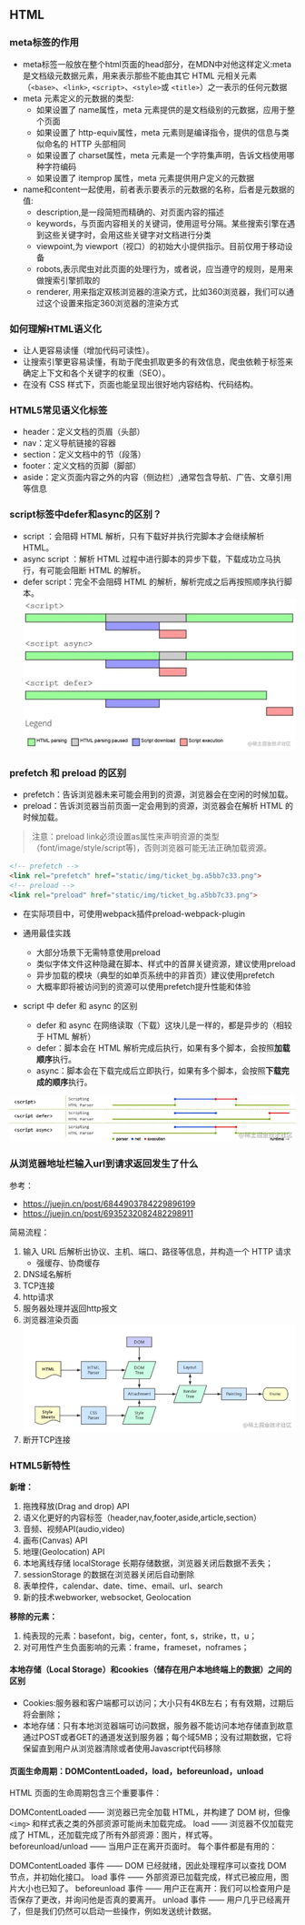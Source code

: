 
## HTML

### meta标签的作用
- meta标签一般放在整个html页面的head部分，在MDN中对他这样定义:meta是文档级元数据元素，用来表示那些不能由其它 HTML 元相关元素（`<base>`、`<link>`, `<script>`、`<style>`或 `<title>`）之一表示的任何元数据
- meta 元素定义的元数据的类型:
  - 如果设置了 name属性，meta 元素提供的是文档级别的元数据，应用于整个页面
  - 如果设置了 http-equiv属性，meta 元素则是编译指令，提供的信息与类似命名的 HTTP 头部相同
  - 如果设置了 charset属性，meta 元素是一个字符集声明，告诉文档使用哪种字符编码
  - 如果设置了 itemprop 属性，meta 元素提供用户定义的元数据
- name和content一起使用，前者表示要表示的元数据的名称，后者是元数据的值:
  - description,是一段简短而精确的、对页面内容的描述
  - keywords，与页面内容相关的关键词，使用逗号分隔。某些搜索引擎在遇到这些关键字时，会用这些关键字对文档进行分类
  - viewpoint,为 viewport（视口）的初始大小提供指示。目前仅用于移动设备
  - robots,表示爬虫对此页面的处理行为，或者说，应当遵守的规则，是用来做搜索引擎抓取的
  - renderer, 用来指定双核浏览器的渲染方式，比如360浏览器，我们可以通过这个设置来指定360浏览器的渲染方式

  
### 如何理解HTML语义化
* 让人更容易读懂（增加代码可读性）。
* 让搜索引擎更容易读懂，有助于爬虫抓取更多的有效信息，爬虫依赖于标签来确定上下文和各个关键字的权重（SEO）。
* 在没有 CSS 样式下，页面也能呈现出很好地内容结构、代码结构。

### HTML5常见语义化标签
* header：定义文档的页眉（头部）
* nav：定义导航链接的容器
* section：定义文档中的节（段落）
* footer：定义文档的页脚（脚部）
* aside：定义页面内容之外的内容（侧边栏）,通常包含导航、广告、文章引用等信息
### script标签中defer和async的区别？
* script ：会阻碍 HTML 解析，只有下载好并执行完脚本才会继续解析 HTML。
* async script ：解析 HTML 过程中进行脚本的异步下载，下载成功立马执行，有可能会阻断 HTML 的解析。
* defer script：完全不会阻碍 HTML 的解析，解析完成之后再按照顺序执行脚本。
![script执行](../00_images/script_defer_async.png)

### prefetch 和 preload 的区别
* prefetch：告诉浏览器未来可能会用到的资源，浏览器会在空闲的时候加载。
* preload：告诉浏览器当前页面一定会用到的资源，浏览器会在解析 HTML 的时候加载。
> 注意：preload link必须设置as属性来声明资源的类型（font/image/style/script等)，否则浏览器可能无法正确加载资源。
```html
<!-- prefetch -->
<link rel="prefetch" href="static/img/ticket_bg.a5bb7c33.png">
<!-- preload -->
<link rel="preload" href="static/img/ticket_bg.a5bb7c33.png">
```
* 在实际项目中，可使用webpack插件preload-webpack-plugin
* 通用最佳实践
  * 大部分场景下无需特意使用preload
  * 类似字体文件这种隐藏在脚本、样式中的首屏关键资源，建议使用preload
  * 异步加载的模块（典型的如单页系统中的非首页）建议使用prefetch
  * 大概率即将被访问到的资源可以使用prefetch提升性能和体验

* script 中 defer 和 async 的区别
  * defer 和 async 在网络读取（下载）这块儿是一样的，都是异步的（相较于 HTML 解析）
  * defer：脚本会在 HTML 解析完成后执行，如果有多个脚本，会按照**加载顺序**执行。
  * async：脚本会在下载完成后立即执行，如果有多个脚本，会按照**下载完成的顺序**执行。

![script执行](../00_images/defer_async.png)
### 从浏览器地址栏输入url到请求返回发生了什么

参考：
* https://juejin.cn/post/6844903784229896199
* https://juejin.cn/post/6935232082482298911

简易流程：
1. 输入 URL 后解析出协议、主机、端口、路径等信息，并构造一个 HTTP 请求
   * 强缓存、协商缓存
2. DNS域名解析
3. TCP连接
4. http请求
5. 服务器处理并返回http报文
6. 浏览器渲染页面
![浏览器渲染](../00_images/url_browser.png)
7. 断开TCP连接


### HTML5新特性
**新增：**
1. 拖拽释放(Drag and drop) API
2. 语义化更好的内容标签（header,nav,footer,aside,article,section）
3. 音频、视频API(audio,video)
4. 画布(Canvas) API
5. 地理(Geolocation) API
6. 本地离线存储 localStorage 长期存储数据，浏览器关闭后数据不丢失；
7. sessionStorage 的数据在浏览器关闭后自动删除
8. 表单控件，calendar、date、time、email、url、search
9. 新的技术webworker, websocket, Geolocation

**移除的元素：**
1. 纯表现的元素：basefont，big，center，font, s，strike，tt，u；
2. 对可用性产生负面影响的元素：frame，frameset，noframes；

#### 本地存储（Local Storage）和cookies（储存在用户本地终端上的数据）之间的区别
- Cookies:服务器和客户端都可以访问；大小只有4KB左右；有有效期，过期后将会删除；
- 本地存储：只有本地浏览器端可访问数据，服务器不能访问本地存储直到故意通过POST或者GET的通道发送到服务器；每个域5MB；没有过期数据，它将保留直到用户从浏览器清除或者使用Javascript代码移除

#### 页面生命周期：DOMContentLoaded，load，beforeunload，unload
HTML 页面的生命周期包含三个重要事件：

DOMContentLoaded —— 浏览器已完全加载 HTML，并构建了 DOM 树，但像 `<img>` 和样式表之类的外部资源可能尚未加载完成。
load —— 浏览器不仅加载完成了 HTML，还加载完成了所有外部资源：图片，样式等。
beforeunload/unload —— 当用户正在离开页面时。
每个事件都是有用的：

DOMContentLoaded 事件 —— DOM 已经就绪，因此处理程序可以查找 DOM 节点，并初始化接口。
load 事件 —— 外部资源已加载完成，样式已被应用，图片大小也已知了。
beforeunload 事件 —— 用户正在离开：我们可以检查用户是否保存了更改，并询问他是否真的要离开。
unload 事件 —— 用户几乎已经离开了，但是我们仍然可以启动一些操作，例如发送统计数据。